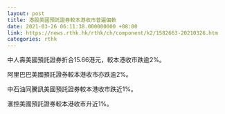 ```yaml
---
layout: post
title: 港股美國預託證券較本港收市普遍偏軟
date: 2021-03-26 06:11:38.000000000 +08:00
link: https://news.rthk.hk/rthk/ch/component/k2/1582663-20210326.htm
categories: rthk
---
```


中人壽美國預託證券折合15.66港元，較本港收市跌逾2%。

阿里巴巴美國預託證券較本港收市亦跌逾2%。

中石油同騰訊美國預託證券較本港收市跌近1%。

滙控美國預託證券較本港收市升近1%。
